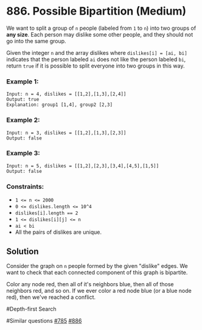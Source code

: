 # 886. Possible Bipartition (Medium)

We want to split a group of `n` people (labeled from `1` to `n`) into two groups of **any size**. Each person may dislike some other people, and they should not go into the same group.

Given the integer `n` and the array dislikes where `dislikes[i] = [ai, bi]` indicates that the person labeled `ai` does not like the person labeled `bi`, return `true` if it is possible to split everyone into two groups in this way.

### Example 1:

```
Input: n = 4, dislikes = [[1,2],[1,3],[2,4]]
Output: true
Explanation: group1 [1,4], group2 [2,3]
```

### Example 2:

```
Input: n = 3, dislikes = [[1,2],[1,3],[2,3]]
Output: false
```

### Example 3:

```
Input: n = 5, dislikes = [[1,2],[2,3],[3,4],[4,5],[1,5]]
Output: false
```

### Constraints:

- `1 <= n <= 2000`
- `0 <= dislikes.length <= 10^4`
- `dislikes[i].length == 2`
- `1 <= dislikes[i][j] <= n`
- `ai < bi`
- All the pairs of dislikes are unique.

## Solution

Consider the graph on `n` people formed by the given "dislike" edges. We want to check that each connected component of this graph is bipartite.

Color any node red, then all of it's neighbors blue, then all of those neighbors red, and so on. If we ever color a red node blue (or a blue node red), then we've reached a conflict.

#Depth-first Search

#Similar questions [#785](../p785m/README.md) [#886](../p886m/README.md)
